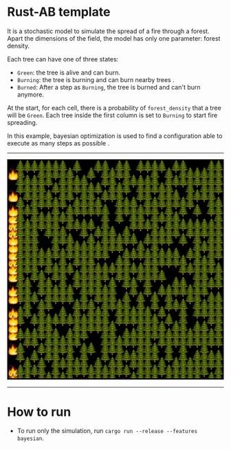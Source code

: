 # Rust-AB template

It is a stochastic model to simulate the spread of a fire through a forest. Apart the dimensions of the field, the model has only one parameter: forest density.

Each tree can have one of three states:
- `Green`: the tree is alive and can burn.
- `Burning`: the tree is burning and can burn nearby trees .
- `Burned`: After a step as `Burning`, the tree is burned and can't burn anymore.

At the start, for each cell, there is a probability of `forest_density` that a tree will be `Green`. Each tree inside the first column is set to `Burning` to start fire spreading.

In this example, bayesian optimization is used to find a configuration able to execute as many steps as possible .

---

![](ff.gif)

---

# How to run

- To run only the simulation, run `cargo run --release --features bayesian`.
  